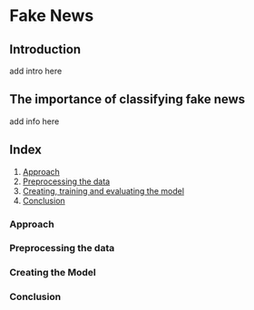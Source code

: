 # Fake News
## Introduction
add intro here

## The importance of classifying fake news
add info here

## Index
1. [Approach](#approach)
2. [Preprocessing the data](#preprocessing-the-data)
3. [Creating, training and evaluating the model](#creating-the-model)
4. [Conclusion](#conclusion)

### Approach

### Preprocessing the data

### Creating the Model 

### Conclusion
